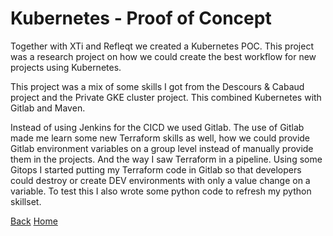 # Kubernetes - Proof of Concept

Together with XTi and Refleqt we created a Kubernetes POC. This project was a research project on how we could create the best workflow for new projects using Kubernetes.

This project was a mix of some skills I got from the Descours & Cabaud project and the Private GKE cluster project. This combined Kubernetes with Gitlab and Maven.

Instead of using Jenkins for the CICD we used Gitlab. The use of Gitlab made me learn some new Terraform skills as well, how we could provide Gitlab environment variables on a group level instead of manually provide them in the projects. And the way I saw Terraform in a pipeline. Using some Gitops I started putting my Terraform code in Gitlab so that developers could destroy or create DEV environments with only a value change on a variable. To test this I also wrote some python code to refresh my python skillset. 

[Back](../projects.md)
[Home](../../index.md)
